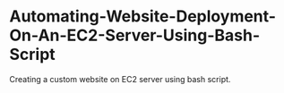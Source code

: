 # Automating-Website-Deployment-On-An-EC2-Server-Using-Bash-Script
Creating a custom website on EC2 server using bash script.
